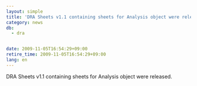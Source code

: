 ```yaml
---
layout: simple
title: 'DRA Sheets v1.1 containing sheets for Analysis object were released'
category: news
db:
  - dra


date: 2009-11-05T16:54:29+09:00
retire_time: 2009-11-05T16:54:29+09:00
lang: en
---
```


DRA Sheets v1.1 containing sheets for Analysis object were released.

